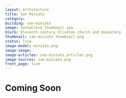 ```yaml
---
layout: architecture
title: San Miniato
category: 
building: san-miniato
image: SantaCroce_thumbnail.jpg
blurb: Eleventh-century Olivetan church and monastery
thumbnail: san-miniato_thumbnail.png
status: live
image-model: miniato.png
image-image: 
image-articles: san-miniato_articles.png
image-sources: san-miniato.png
front_page: live
---
```


# Coming Soon
